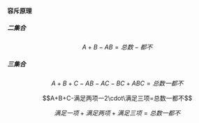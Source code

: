 #### 容斥原理

##### 二集合

$$A+B-AB=总数-都不$$

##### 三集合

$$A+B+C-AB-AC-BC+ABC=总数一都不$$

$$A+B+C-满足两项一2\cdot\满足三项=总数一都不$$

$$满足一项+满足两项+满足三项=总数一都不$$